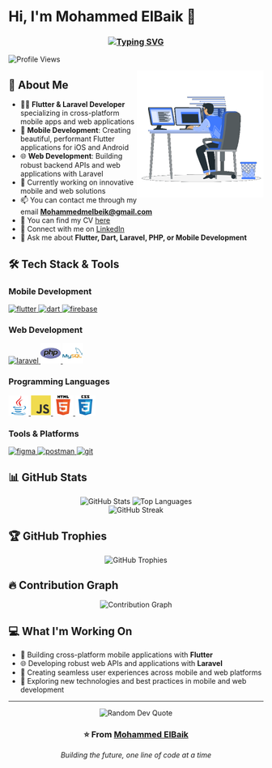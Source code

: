 # Hi, I'm Mohammed ElBaik 👋

<h3 align="center">
  <a href="https://git.io/typing-svg">
    <img src="https://readme-typing-svg.demolab.com?font=Fira+Code&pause=1000&width=500&lines=Flutter+%26+Laravel+Developer;Mobile+%26+Web+Solutions;Full+Stack+Developer" alt="Typing SVG" />
  </a>
</h3>

<p align="left">
  <img src="https://komarev.com/ghpvc/?username=mohammedelbaik&label=Profile%20views&color=0e75b6&style=flat" alt="Profile Views" />
</p>

<img align="right" src="https://github.com/0xAbdulKhalid/0xAbdulKhalid/raw/main/assets/mdImages/Right_Side.gif" width="250px">

## 🚀 About Me

- 👨‍💻 **Flutter & Laravel Developer** specializing in cross-platform mobile apps and web applications
- 📱 **Mobile Development**: Creating beautiful, performant Flutter applications for iOS and Android
- 🌐 **Web Development**: Building robust backend APIs and web applications with Laravel
- 🔭 Currently working on innovative mobile and web solutions
- 📫 You can contact me through my email **[Mohammedmelbeik@gmail.com](mailto:Mohammedmelbeik@gmail.com)**
- 📄 You can find my CV [here](https://mohammedelbaik.github.io/Resume/)
- 💼 Connect with me on [LinkedIn](https://www.linkedin.com/in/mohammedelbaik/)
- 💬 Ask me about **Flutter, Dart, Laravel, PHP, or Mobile Development**

## 🛠️ Tech Stack & Tools

### Mobile Development
<p align="left">
  <a href="https://flutter.dev" target="_blank">
    <img src="https://www.vectorlogo.zone/logos/flutterio/flutterio-icon.svg" alt="flutter" width="40" height="40"/>
  </a>
  <a href="https://dart.dev" target="_blank">
    <img src="https://www.vectorlogo.zone/logos/dartlang/dartlang-icon.svg" alt="dart" width="40" height="40"/>
  </a>
  <a href="https://firebase.google.com/" target="_blank">
    <img src="https://www.vectorlogo.zone/logos/firebase/firebase-icon.svg" alt="firebase" width="40" height="40"/>
  </a>
</p>

### Web Development
<p align="left">
  <a href="https://laravel.com/" target="_blank">
    <img src="https://www.vectorlogo.zone/logos/laravel/laravel-icon.svg" alt="laravel" width="40" height="40"/>
  </a>
  <a href="https://www.php.net" target="_blank">
    <img src="https://raw.githubusercontent.com/devicons/devicon/master/icons/php/php-original.svg" alt="php" width="40" height="40"/>
  </a>
  <a href="https://www.mysql.com/" target="_blank">
    <img src="https://raw.githubusercontent.com/devicons/devicon/master/icons/mysql/mysql-original-wordmark.svg" alt="mysql" width="40" height="40"/>
  </a>
</p>

### Programming Languages
<p align="left">
  <a href="https://www.java.com" target="_blank">
    <img src="https://raw.githubusercontent.com/devicons/devicon/master/icons/java/java-original.svg" alt="java" width="40" height="40"/>
  </a>
  <a href="https://developer.mozilla.org/en-US/docs/Web/JavaScript" target="_blank">
    <img src="https://raw.githubusercontent.com/devicons/devicon/master/icons/javascript/javascript-original.svg" alt="javascript" width="40" height="40"/>
  </a>
  <a href="https://www.w3.org/html/" target="_blank">
    <img src="https://raw.githubusercontent.com/devicons/devicon/master/icons/html5/html5-original-wordmark.svg" alt="html5" width="40" height="40"/>
  </a>
  <a href="https://www.w3schools.com/css/" target="_blank">
    <img src="https://raw.githubusercontent.com/devicons/devicon/master/icons/css3/css3-original-wordmark.svg" alt="css3" width="40" height="40"/>
  </a>
</p>

### Tools & Platforms
<p align="left">
  <a href="https://www.figma.com/" target="_blank">
    <img src="https://www.vectorlogo.zone/logos/figma/figma-icon.svg" alt="figma" width="40" height="40"/>
  </a>
  <a href="https://postman.com" target="_blank">
    <img src="https://www.vectorlogo.zone/logos/getpostman/getpostman-icon.svg" alt="postman" width="40" height="40"/>
  </a>
  <a href="https://git-scm.com/" target="_blank">
    <img src="https://www.vectorlogo.zone/logos/git-scm/git-scm-icon.svg" alt="git" width="40" height="40"/>
  </a>
</p>

## 📊 GitHub Stats

<div align="center">
  <img src="https://github-readme-stats.vercel.app/api?username=mohammedelbaik&show_icons=true&theme=radical&hide_border=true" alt="GitHub Stats" height="165">
  <img src="https://github-readme-stats.vercel.app/api/top-langs/?username=mohammedelbaik&layout=compact&theme=radical&hide_border=true" alt="Top Languages" height="165">
</div>

<div align="center">
  <img src="https://github-readme-streak-stats.herokuapp.com/?user=mohammedelbaik&theme=radical&hide_border=true" alt="GitHub Streak">
</div>

## 🏆 GitHub Trophies
<div align="center">
  <img src="https://github-profile-trophy.vercel.app/?username=mohammedelbaik&theme=radical&no-frame=true&no-bg=false&margin-w=4" alt="GitHub Trophies">
</div>

## 🔥 Contribution Graph
<div align="center">
  <img src="https://github-readme-activity-graph.vercel.app/graph?username=mohammedelbaik&theme=react-dark&hide_border=true" alt="Contribution Graph">
</div>

## 💻 What I'm Working On

- 🔨 Building cross-platform mobile applications with **Flutter**
- 🌐 Developing robust web APIs and applications with **Laravel**
- 📱 Creating seamless user experiences across mobile and web platforms
- 🚀 Exploring new technologies and best practices in mobile and web development
---

<div align="center">
  <img src="https://quotes-github-readme.vercel.app/api?type=horizontal&theme=radical" alt="Random Dev Quote">
</div>

<div align="center">
  <h3>⭐️ From <a href="https://github.com/mohammedelbaik">Mohammed ElBaik</a></h3>
  <p><em>Building the future, one line of code at a time</em></p>
</div>
